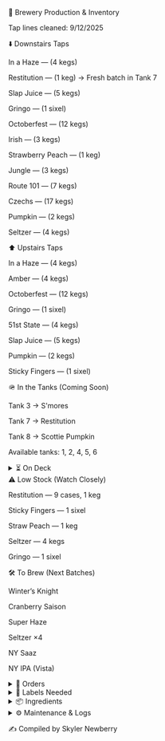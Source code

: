 🍻 Brewery Production & Inventory

Tap lines cleaned: 9/12/2025

⬇️ Downstairs Taps

In a Haze —
(4 kegs)

Restitution —
(1 keg) → Fresh batch in Tank 7

Slap Juice —
(5 kegs)

Gringo —
(1 sixel)

Octoberfest —
(12 kegs)

Irish —
(3 kegs)

Strawberry Peach —
(1 keg)

Jungle —
(3 kegs)

Route 101 —
(7 kegs)

Czechs —
(17 kegs)

Pumpkin —
(2 kegs)

Seltzer —
(4 kegs)

⬆️ Upstairs Taps

In a Haze —
(4 kegs)

Amber —
(4 kegs)

Octoberfest —
(12 kegs)

Gringo —
(1 sixel)

51st State —
(4 kegs)

Slap Juice —
(5 kegs)

Pumpkin —
(2 kegs)

Sticky Fingers —
(1 sixel)

🪖 In the Tanks (Coming Soon)

Tank 3 → S'mores

Tank 7 → Restitution

Tank 8 → Scottie Pumpkin

Available tanks: 1, 2, 4, 5, 6

<details> <summary>⏳ On Deck</summary>

She’s a Peach (7)

Road Soda (2 sixels)

99 Problems (3)

Mole Stout (3)

Cider (4 sixels)

Juicy Haze (2 sixels)

My Boy Blue (4)

Jacks (2)

Founders Sept (7)

Hindsight (1 sixel)

Founders Oct (7)

</details>
⚠️ Low Stock (Watch Closely)

Restitution — 9 cases, 1 keg

Sticky Fingers — 1 sixel

Straw Peach — 1 keg

Seltzer — 4 kegs

Gringo — 1 sixel

🛠 To Brew (Next Batches)

Winter’s Knight

Cranberry Saison

Super Haze

Seltzer ×4

NY Saaz

NY IPA (Vista)

<details> <summary>📑 Orders</summary>

Eagle (10/02): Restitution — 16 kegs, 12 sixels

</details>
<details> <summary>🧻 Labels Needed</summary>

Upcoming Brews:

Winter’s Knight

Super Haze

Inventory:

Boston South Irish Stout

S’mores

New West Coast

Founders Sept

Cherry Pineapple Sour

</details>
<details> <summary>📦 Ingredients</summary>

Needed:

Galaxy — 44 lbs

Amarillo — 44 lbs

<details> <summary>🌿 Hops On Hand</summary>
A–C

Amarillo —
(5 lbs)

Azacca —
(33 lbs)

Centennial —
(221 lbs)

Chinook —
(5 lbs)

Citra —
(80 lbs)

D–N

El Dorado —
(27 lbs)

Mandarina —
(5 lbs)

Nugget —
(27 lbs)

NY Chinook —
(11 lbs)

S–Z

Saaz —
(11 lbs)

Simcoe —
(33 lbs)

Vallestia —
(38 lbs)

Warrior —
(5 lbs)

Zeus —
(33 lbs)

32 DE 2021 —
(11 lbs)

</details>
</details>
<details> <summary>⚙️ Maintenance & Logs</summary>

Canning Line:

Greased 9/31

Replaced fill O-rings 9/28

Gland O-rings & spring 5/2

Other:

Mash grate cleaned 8/1

Water filters replaced 9/22

Safety / Quality / Maintenance

9/22: Left boils on → burn tops. Investigating with caustic + acid cycle.

9/1: Glycol chiller off. Glycol very low; topped off and restarted.

Checklists

Chiller Filter: [needs update]

Keggernut: None currently

Big Cooler Temp: 40°F (10/02)

Future Maintenance

New water barrier

Fix water softener

Paint floors

Glycol chiller pump bypassed — needs new fuses (received 5/27, waiting to install)

</details>

✍️ Compiled by Skyler Newberry
